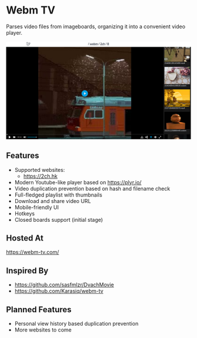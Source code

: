 # Webm TV

Parses video files from imageboards, organizing it into a convenient video player.

![Demo](demo.png)

## Features

* Supported websites:
    * https://2ch.hk
* Modern Youtube-like player based on https://plyr.io/
* Video duplication prevention based on hash and filename check
* Full-fledged playlist with thumbnails
* Download and share video URL
* Mobile-friendly UI
* Hotkeys
* Closed boards support (initial stage)

## Hosted At

https://webm-tv.com/

## Inspired By

* https://github.com/sasfmlzr/DvachMovie
* https://github.com/Karasiq/webm-tv

## Planned Features

* Personal view history based duplication prevention
* More websites to come
